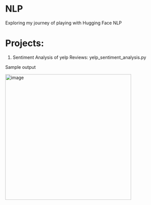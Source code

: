 # NLP
Exploring my journey of playing with Hugging Face NLP


# Projects: 
1. Sentiment Analysis of yelp Reviews: yelp_sentiment_analysis.py

Sample output


<img width="397" alt="image" src="https://user-images.githubusercontent.com/27103580/208793307-6fbf3e86-0dfd-4a19-bdcf-fdcfd1517f46.png">

